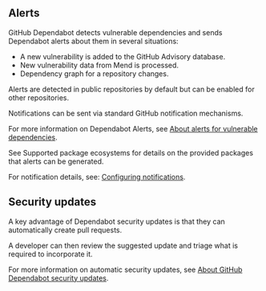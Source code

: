 ## Alerts

GitHub Dependabot detects vulnerable dependencies and sends Dependabot alerts about them in several situations:

 -  A new vulnerability is added to the GitHub Advisory database.
 -  New vulnerability data from Mend is processed.
 -  Dependency graph for a repository changes.

Alerts are detected in public repositories by default but can be enabled for other repositories.

Notifications can be sent via standard GitHub notification mechanisms.

For more information on Dependabot Alerts, see [About alerts for vulnerable dependencies](https://docs.github.com/free-pro-team@latest/github/managing-security-vulnerabilities/about-alerts-for-vulnerable-dependencies).

See Supported package ecosystems for details on the provided packages that alerts can be generated.

For notification details, see: [Configuring notifications](https://docs.github.com/free-pro-team@latest/github/managing-subscriptions-and-notifications-on-github/configuring-notifications).

## Security updates

A key advantage of Dependabot security updates is that they can automatically create pull requests.

A developer can then review the suggested update and triage what is required to incorporate it.

For more information on automatic security updates, see [About GitHub Dependabot security updates](https://docs.github.com/free-pro-team@latest/github/managing-security-vulnerabilities/about-github-dependabot-security-updates).
